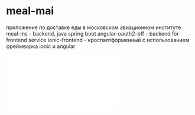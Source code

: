 # meal-mai

приложение по доставке еды в московском авиационном институте
meal-ms - backend, java spring boot
angular-oauth2-bff - backend for frontend service 
ionic-frontend - кроспалтформенный с использованием фреймворка ionic и angular

![user_flow](/user_flow.pdf)
